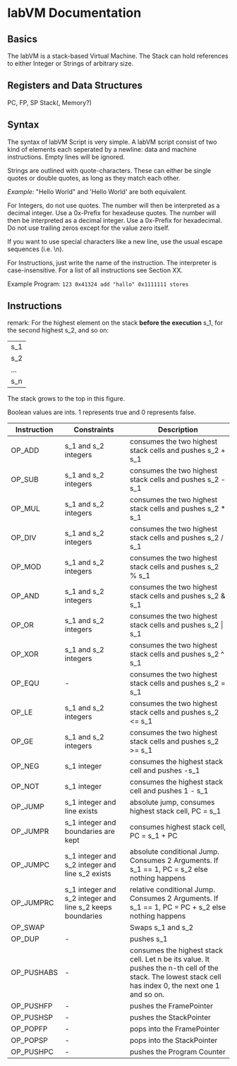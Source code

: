 <!--.. blockchain documentation master file, created by
   sphinx-quickstart on Mon Mar  6 15:54:51 2017.
   You can adapt this file completely to your liking, but it should at least
   contain the root `toctree` directive.

Welcome to labChain's documentation!
======================================

This project is a completely new blockchain-based coin, with P2P networking, a consensus mechanism and a wallet interface. The goal of the project is to provide a framework that is easy to modify for people who want to develop proof-of-concepts for blockchain-based technology.

DO NOT USE THIS AS A REAL CURRENCY TO SEND, RETRIEVE, OR STORE ACTUAL MONEY! While we do not currently know of any way to do so, there are almost certainly
bugs in this implementation that would allow anyone to create money out of the blue or take yours away from you.


Executables
***********

.. list-table::
    :stub-columns: 1
    :widths: 10 90

    * - miner
      - .. automodule:: miner
    * - wallet
      - .. automodule:: wallet

To start a minimal network of two peers that do not mine, you can do this on different machines::

    ./miner.py --listen-port 1234
    ./miner.py --bootstrap-peer a.b.c.d:1234

To actually start mining, you'll need to use the wallet and generate a new address that should receive the mining rewards::

    ./wallet.py --wallet mining.wallet create-address mining-address.pem

Afterwards, you can copy the file `mining-address.pem` to the second machine and restart the miner like this::

    ./miner.py --bootstrap-peer a.b.c.d:1234 --mining-pubkey mining-address.pem

This miner will now mine new blocks for the block chain and send them to the miner application on
the other machine. Once some blocks have been mined, you can check how much money you have made like this::

    ./wallet.py --wallet mining.wallet show-balance

Once you have earned money mining, you can send some of it to someone else. To send them 42 coins (we already know how the other person can generate an address), you can do this::

    ./wallet.py --wallet mining.wallet transfer other_person_address.pem 42

Both the miner and the wallet have many more options than just these, which can be found using the `--help` switch of the programs. Especially useful might also be the `--rpc-port` option of the miner, which needs to be set to different values when one wants to start more than one instance on the same computer::

    ./miner.py --rpc-port 2345 --listen-port 1234
    ./miner.py --rpc-port 3456 --bootstrap-peer 127.0.0.1:1234
    ./wallet.py --miner-port 2345 --wallet mining.wallet show-balance





Source Code Documentation
*************************

.. autosummary::
    :toctree: _autosummary

    src.blockchain
    src.block
    src.chainbuilder
    src.crypto
    src.merkle
    src.mining
    src.mining_strategy
    src.proof_of_work
    src.protocol
    src.transaction
    src.persistence
    src.rpc_client
    src.rpc_server

Tests
*****
To run the tests, just run the `pytest` command.


Indices and tables
==================

* :ref:`genindex`
* :ref:`modindex`
* :ref:`search`
-->

# labVM Documentation 

## Basics
The labVM is a stack-based Virtual Machine. The Stack can hold references to either Integer or Strings of arbitrary size.

## Registers and Data Structures
 PC, FP, SP
 Stack(, Memory?)

## Syntax
The syntax of labVM Script is very simple. A labVM script consist of two kind of elements each seperated by a newline: data and machine instructions. Empty lines will be ignored.

Strings are outlined with quote-characters. These can either be single quotes or double quotes, as long as they match each other.

*Example:*
	"Hello World"
and
	'Hello World'
are both equivalent.

For Integers, do not use quotes. The number will then be interpreted as a decimal integer. Use a 0x-Prefix for hexadeuse quotes. The number will then be interpreted as a decimal integer. Use a 0x-Prefix for hexadecimal. Do not use trailing zeros except for the value zero itself.

If you want to use special characters like a new line, use the usual escape sequences (i.e. \n).


For Instructions, just write the name of the instruction. The interpreter is case-insensitive. For a list of all instructions see Section XX.

Example Program:
	`123
	0x41324
	add
	"hallo"
	0x1111111
	stores`

## Instructions
remark: For the highest element on the stack **before the execution** s_1, for the second highest s_2, and so on:

|       |
| ----- |
|  s_1  |
|  s_2  |
|  ...  |
|  s_n  |

The stack grows to the top in this figure.

Boolean values are ints. 1 represents true and 0 represents false. 


|Instruction | Constraints | Description | 
| ---------- | ----------- | ----------- |
| OP_ADD |s_1 and s_2 integers | consumes the two highest stack cells and pushes s_2 + s_1 |
| OP_SUB |s_1 and s_2 integers | consumes the two highest stack cells and pushes s_2 - s_1 |
| OP_MUL |s_1 and s_2 integers | consumes the two highest stack cells and pushes s_2 * s_1 |
| OP_DIV |s_1 and s_2 integers | consumes the two highest stack cells and pushes s_2 / s_1 |
| OP_MOD |s_1 and s_2 integers | consumes the two highest stack cells and pushes s_2 % s_1 |
| OP_AND |s_1 and s_2 integers | consumes the two highest stack cells and pushes s_2 & s_1 |
| OP_OR | s_1 and s_2 integers| consumes the two highest stack cells and pushes s_2 \| s_1 |
| OP_XOR |s_1 and s_2 integers | consumes the two highest stack cells and pushes s_2 ^ s_1 |
| OP_EQU | - | consumes the two highest stack cells and pushes s_2 = s_1 |
| OP_LE |s_1 and s_2 integers | consumes the two highest stack cells and pushes s_2 <= s_1 |
| OP_GE |s_1 and s_2 integers | consumes the two highest stack cells and pushes s_2 >= s_1 |
| OP_NEG |s_1 integer | consumes the highest stack cell and pushes -s_1 |
| OP_NOT |s_1 integer | consumes the highest stack cell and pushes 1 - s_1 |
| OP_JUMP | s_1 integer and line exists | absolute jump, consumes highest stack cell, PC = s_1 |
| OP_JUMPR | s_1 integer and boundaries are kept | consumes highest stack cell, PC = s_1 + PC |
| OP_JUMPC | s_1 integer and s_2 integer and line s_2 exists| absolute conditional Jump. Consumes 2 Arguments. If s_1 == 1, PC = s_2 else nothing happens | 
| OP_JUMPRC | s_1 integer and s_2 integer and line s_2 keeps boundaries | relative conditional Jump. Consumes 2 Arguments. If s_1 == 1, PC = PC + s_2 else nothing happens | 
| OP_SWAP | | Swaps s_1 and s_2|
| OP_DUP |- | pushes s_1 |
| OP_PUSHABS |- | consumes the highest stack cell. Let n be its value. It pushes the n-th cell of the stack. The lowest stack cell has index 0, the next one 1 and so on. |
| OP_PUSHFP |- | pushes the FramePointer |
| OP_PUSHSP |- | pushes the StackPointer |
| OP_POPFP |- | pops into the FramePointer |
| OP_POPSP |- | pops into the StackPointer |
| OP_PUSHPC | - | pushes the Program Counter |


